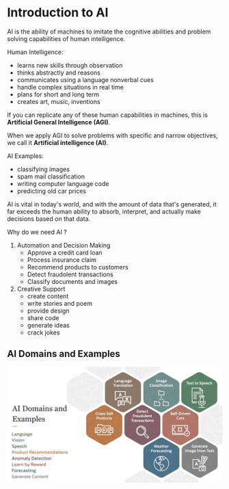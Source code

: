 # Introduction to AI

AI is the ability of machines to imitate the cognitive abilities and problem solving capabilities of human intelligence.

Human Intelligence:
- learns new skills through observation
- thinks abstractly and reasons
- communicates using a language nonverbal cues
- handle complex situations in real time
- plans for short and long term
- creates art, music, inventions

If you can replicate any of these human capabilities in machines, this is **Artificial General Intelligence (AGI)**.

When we apply AGI to solve problems with specific and narrow objectives, we call it **Artificial intelligence (AI)**.

AI Examples:
- classifying images
- spam mail classification
- writing computer language code
- predicting old car prices

AI is vital in today's world, and with the amount of data that's generated, it far exceeds the human ability to absorb, interpret, and actually make decisions based on that data.

Why do we need AI ?
1. Automation and Decision Making
    - Approve a credit card loan
    - Process insurance claim
    - Recommend products to customers
    - Detect fraudolent transactions
    - Classify documents and images
2. Creative Support
    - create content
    - write stories and poem
    - provide design
    - share code
    - generate ideas
    - crack jokes

## AI Domains and Examples

![AI Domains and Examples](../images/ai_domains.png)
